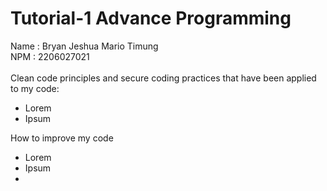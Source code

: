 # Tutorial-1 Advance Programming
Name : Bryan Jeshua Mario Timung \
NPM : 2206027021 \
\
Clean code principles and secure coding practices that have been applied to my code:
- Lorem
- Ipsum

How to improve my code
- Lorem
- Ipsum
- 